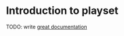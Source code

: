 # Introduction to playset

TODO: write [great documentation](http://jacobian.org/writing/great-documentation/what-to-write/)
